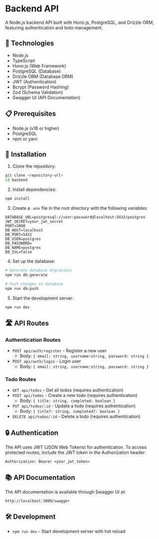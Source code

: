 # Backend API

A Node.js backend API built with Hono.js, PostgreSQL, and Drizzle ORM, featuring authentication and todo management.

## 🚀 Technologies

- Node.js
- TypeScript
- Hono.js (Web Framework)
- PostgreSQL (Database)
- Drizzle ORM (Database ORM)
- JWT (Authentication)
- Bcrypt (Password Hashing)
- Zod (Schema Validation)
- Swagger UI (API Documentation)

## 📋 Prerequisites

- Node.js (v16 or higher)
- PostgreSQL
- npm or yarn

## 🔧 Installation

1. Clone the repository:
```bash
git clone <repository-url>
cd backend
```

2. Install dependencies:
```bash
npm install
```

3. Create a `.env` file in the root directory with the following variables:
```env
DATABASE_URL=postgresql://user:password@localhost:5432/postgres
JWT_SECRET=your_jwt_secret
PORT=3000
DB_HOST=localhost
DB_PORT=5432
DB_USER=postgres
DB_PASSWORD=
DB_NAME=postgres
DB_SSL=false
```

4. Set up the database:
```bash
# Generate database migrations
npm run db:generate

# Push changes to database
npm run db:push
```

5. Start the development server:
```bash
npm run dev
```

## 🛣️ API Routes

### Authentication Routes
- `POST api/auth/register` - Register a new user
  - Body: `{ email: string, username:string, password: string }`
- `POST api/auth/login` - Login user
  - Body: `{ email: string, username:string, password: string }`

### Todo Routes
- `GET api/todos` - Get all todos (requires authentication)
- `POST api/todos` - Create a new todo (requires authentication)
  - Body: `{ title: string, completed: boolean }`
- `PUT api/todos/:id` - Update a todo (requires authentication)
  - Body: `{ title?: string, completed?: boolean }`
- `DELETE api/todos/:id` - Delete a todo (requires authentication)

## 🔒 Authentication

The API uses JWT (JSON Web Tokens) for authentication. To access protected routes, include the JWT token in the Authorization header:

```
Authorization: Bearer <your_jwt_token>
```

## 📚 API Documentation

The API documentation is available through Swagger UI at:
```
http://localhost:3000/swagger
```

## 🛠️ Development

- `npm run dev` - Start development server with hot reload
